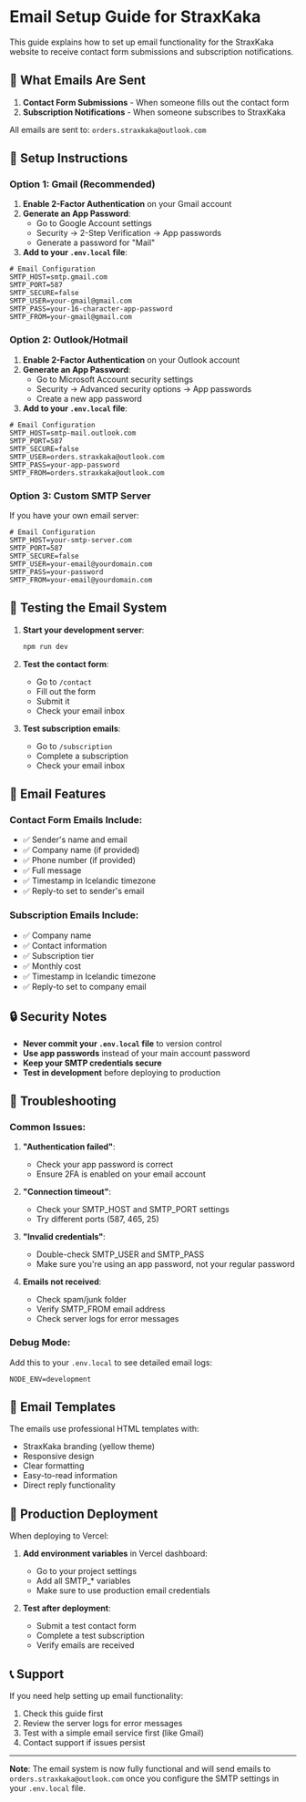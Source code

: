 # Email Setup Guide for StraxKaka

This guide explains how to set up email functionality for the StraxKaka website to receive contact form submissions and subscription notifications.

## 📧 What Emails Are Sent

1. **Contact Form Submissions** - When someone fills out the contact form
2. **Subscription Notifications** - When someone subscribes to StraxKaka

All emails are sent to: `orders.straxkaka@outlook.com`

## 🔧 Setup Instructions

### Option 1: Gmail (Recommended)

1. **Enable 2-Factor Authentication** on your Gmail account
2. **Generate an App Password**:
   - Go to Google Account settings
   - Security → 2-Step Verification → App passwords
   - Generate a password for "Mail"
3. **Add to your `.env.local` file**:

```env
# Email Configuration
SMTP_HOST=smtp.gmail.com
SMTP_PORT=587
SMTP_SECURE=false
SMTP_USER=your-gmail@gmail.com
SMTP_PASS=your-16-character-app-password
SMTP_FROM=your-gmail@gmail.com
```

### Option 2: Outlook/Hotmail

1. **Enable 2-Factor Authentication** on your Outlook account
2. **Generate an App Password**:
   - Go to Microsoft Account security settings
   - Security → Advanced security options → App passwords
   - Create a new app password
3. **Add to your `.env.local` file**:

```env
# Email Configuration
SMTP_HOST=smtp-mail.outlook.com
SMTP_PORT=587
SMTP_SECURE=false
SMTP_USER=orders.straxkaka@outlook.com
SMTP_PASS=your-app-password
SMTP_FROM=orders.straxkaka@outlook.com
```

### Option 3: Custom SMTP Server

If you have your own email server:

```env
# Email Configuration
SMTP_HOST=your-smtp-server.com
SMTP_PORT=587
SMTP_SECURE=false
SMTP_USER=your-email@yourdomain.com
SMTP_PASS=your-password
SMTP_FROM=your-email@yourdomain.com
```

## 🚀 Testing the Email System

1. **Start your development server**:
   ```bash
   npm run dev
   ```

2. **Test the contact form**:
   - Go to `/contact`
   - Fill out the form
   - Submit it
   - Check your email inbox

3. **Test subscription emails**:
   - Go to `/subscription`
   - Complete a subscription
   - Check your email inbox

## 📱 Email Features

### Contact Form Emails Include:
- ✅ Sender's name and email
- ✅ Company name (if provided)
- ✅ Phone number (if provided)
- ✅ Full message
- ✅ Timestamp in Icelandic timezone
- ✅ Reply-to set to sender's email

### Subscription Emails Include:
- ✅ Company name
- ✅ Contact information
- ✅ Subscription tier
- ✅ Monthly cost
- ✅ Timestamp in Icelandic timezone
- ✅ Reply-to set to company email

## 🔒 Security Notes

- **Never commit your `.env.local` file** to version control
- **Use app passwords** instead of your main account password
- **Keep your SMTP credentials secure**
- **Test in development** before deploying to production

## 🐛 Troubleshooting

### Common Issues:

1. **"Authentication failed"**:
   - Check your app password is correct
   - Ensure 2FA is enabled on your email account

2. **"Connection timeout"**:
   - Check your SMTP_HOST and SMTP_PORT settings
   - Try different ports (587, 465, 25)

3. **"Invalid credentials"**:
   - Double-check SMTP_USER and SMTP_PASS
   - Make sure you're using an app password, not your regular password

4. **Emails not received**:
   - Check spam/junk folder
   - Verify SMTP_FROM email address
   - Check server logs for error messages

### Debug Mode:

Add this to your `.env.local` to see detailed email logs:

```env
NODE_ENV=development
```

## 📧 Email Templates

The emails use professional HTML templates with:
- StraxKaka branding (yellow theme)
- Responsive design
- Clear formatting
- Easy-to-read information
- Direct reply functionality

## 🚀 Production Deployment

When deploying to Vercel:

1. **Add environment variables** in Vercel dashboard:
   - Go to your project settings
   - Add all SMTP_* variables
   - Make sure to use production email credentials

2. **Test after deployment**:
   - Submit a test contact form
   - Complete a test subscription
   - Verify emails are received

## 📞 Support

If you need help setting up email functionality:
1. Check this guide first
2. Review the server logs for error messages
3. Test with a simple email service first (like Gmail)
4. Contact support if issues persist

---

**Note**: The email system is now fully functional and will send emails to `orders.straxkaka@outlook.com` once you configure the SMTP settings in your `.env.local` file.
